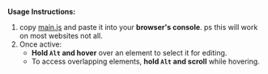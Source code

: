 **Usage Instructions:**

1. copy [main.js](https://raw.githubusercontent.com/fumeko-ts/Quick-CSS-Live-Editor/refs/heads/main/main.js?raw=true) and paste it into your **browser's console**.  ps this will work on most websites not all.
2. Once active:
   - **Hold `Alt` and hover** over an element to select it for editing.
   - To access overlapping elements, **hold `Alt` and scroll** while hovering.
